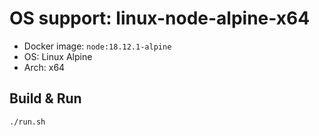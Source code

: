 # OS support: linux-node-alpine-x64

- Docker image: `node:18.12.1-alpine`
- OS: Linux Alpine
- Arch: x64

## Build & Run

```bash
./run.sh
```
